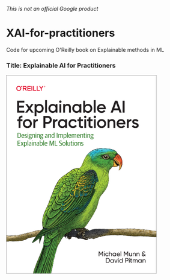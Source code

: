 *This is not an official Google product*

# XAI-for-practitioners
Code for upcoming O'Reilly book on Explainable methods in ML

### Title: Explainable AI for Practitioners

<img src="Explainable_AI_for_Practitioners.png" alt="XAI_for_practitioners" width="400"/>
